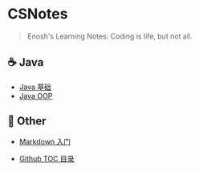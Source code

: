 # CSNotes

> Enosh's Learning Notes: Coding is life, but not all.

## :coffee: Java

- [Java 基础](https://github.com/zas023/CSNotes/blob/master/Blog/Java%E5%9F%BA%E7%A1%80%E7%9F%A5%E8%AF%86.md)
- [Java OOP](https://github.com/zas023/CSNotes/blob/master/Blog/Java%E9%9D%A2%E5%90%91%E5%AF%B9%E8%B1%A1.md)

## :wrench: Other

- [Markdown 入门](https://github.com/zas023/CSNotes/blob/master/Blog/Markdown%E8%AF%AD%E6%B3%95%E5%BF%AB%E9%80%9F%E5%85%A5%E9%97%A8.md)

- [Github TOC 目录](https://github.com/zas023/CSNotes/blob/master/Blog/Github%E6%B7%BB%E5%8A%A0TOC%E7%9B%AE%E5%BD%95.md)

